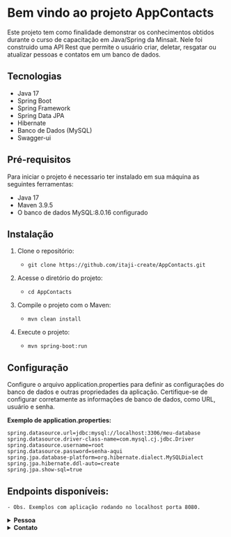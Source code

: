 # Bem vindo ao projeto AppContacts

Este projeto tem como finalidade demonstrar os conhecimentos obtidos durante o curso de capacitação em Java/Spring da Minsait. Nele foi construido uma API Rest que permite o usuário criar, deletar, resgatar ou atualizar pessoas e contatos em um banco de dados.

## Tecnologias

- Java 17
- Spring Boot
- Spring Framework
- Spring Data JPA
- Hibernate
- Banco de Dados (MySQL)
- Swagger-ui

## Pré-requisitos

Para iniciar o projeto é necessario ter instalado em sua máquina as seguintes ferramentas:

- Java 17
- Maven 3.9.5
- O banco de dados MySQL:8.0.16 configurado

## Instalação

1. Clone o repositório:
	- `git clone https://github.com/itaji-create/AppContacts.git`

2. Acesse o diretório do projeto:
	- `cd AppContacts`

3. Compile o projeto com o Maven:
	- `mvn clean install`
	
4. Execute o projeto:
	- `mvn spring-boot:run`
	

## Configuração

Configure o arquivo application.properties para definir as configurações do banco de dados e outras propriedades da aplicação. Certifique-se de configurar corretamente as informações de banco de dados, como URL, usuário e senha.

<strong>Exemplo de application.properties:</strong>

	spring.datasource.url=jdbc:mysql://localhost:3306/meu-database
	spring.datasource.driver-class-name=com.mysql.cj.jdbc.Driver
	spring.datasource.username=root
	spring.datasource.password=senha-aqui
	spring.jpa.database-platform=org.hibernate.dialect.MySQLDialect
	spring.jpa.hibernate.ddl-auto=create
	spring.jpa.show-sql=true

## Endpoints disponíveis:

	- Obs. Exemplos com aplicação rodando no localhost porta 8080.

<details>
	<summary><strong>Pessoa</strong></summary>

	- POST: "http://localhost:8080/api/pessoas"
		(Cria uma nova Pessoa)
	- GET: "http://localhost:8080/api/pessoas/{pessoaId}"
		(Retorna os dados de uma Pessoa por ID)
	- GET: "http://localhost:8080/api/pessoas/maladireta/{pessoaId}"
		(Retorna os dados de uma Pessoa por ID para mala direta)
	- GET: "http://localhost:8080/api/pessoas"
		(Lista todas as Pessoas)
	- PUT http://localhost:8080/api/pessoas/{pessoaId}"
		(Atualiza uma Pessoa existente)
	- DELETE: "http://localhost:8080/api/pessoas/{pessoaId}"
		(Remove uma Pessoa por ID)

</details>

<details>
	<summary><strong>Contato</strong></summary>

	- POST http://localhost:8080/api/pessoas/{pessoaId}/contatos"
		(Adiciona um novo Contato a uma Pessoa)
	- GET: "http://localhost:8080/api/contatos/{contatoId}
		(Retorna os dados de um Contato por ID)
	- GET: "http://localhost:8080/api/pessoas/{pessoaId}/contatos"
		(Lista todos os Contatos de uma Pessoa)
	- PUT: "http://localhost:8080/api/contatos/{contatoId}"
		(Atualiza um Contato existente por ID)
	- DELETE http://localhost:8080/api/contatos/{contatoId}
		(Remove um Contato por ID)

</details>
	
